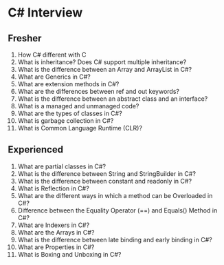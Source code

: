 # C# Interview

## Fresher

1. How C# different with C
2. What is inheritance? Does C# support multiple inheritance?
3. What is the difference between an Array and ArrayList in C#?
4. What are Generics in C#?
5. What are extension methods in C#?
6. What are the differences between ref and out keywords?
7. What is the difference between an abstract class and an interface?
8. What is a managed and unmanaged code?
9. What are the types of classes in C#?
10. What is garbage collection in C#?
11. What is Common Language Runtime (CLR)?

## Experienced

1. What are partial classes in C#?
2. What is the difference between String and StringBuilder in C#?
3. What is the difference between constant and readonly in C#?
4. What is Reflection in C#?
5. What are the different ways in which a method can be Overloaded in C#?
6. Difference between the Equality Operator (==) and Equals() Method in C#?
7. What are Indexers in C#?
8. What are the Arrays in C#?
9. What is the difference between late binding and early binding in C#?
10. What are Properties in C#?
11. What is Boxing and Unboxing in C#?

